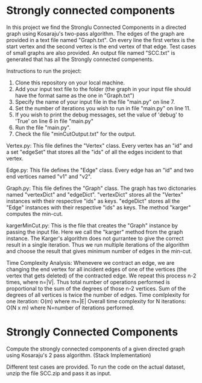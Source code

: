 # Strongly connected components
In this project we find the Stronglu Connected Components in a directed graph using Kosaraju's two-pass algorithm.
The edges of the graph are provided in a text file named "Graph.txt". On every line the first vertex is the start vertex and the second vertex is the end vertex of that edge.
Test cases of small graphs are also provided.
An output file named "SCC.txt" is generated that has all the Strongly connected compenents.

Instructions to run the project:
1)  Clone this repository on your local machine.
2)  Add your input text file to the folder (the graph in your input file should have the format same as the one in "Graph.txt")
3)  Specify the name of your input file in the file "main.py" on line 7.
4)  Set the number of iterations you wish to run in file "main.py" on line 11.
5)  If you wish to print the debug messages, set the value of 'debug' to 'True' on line 6 in file "main.py" 
6)  Run the file "main.py".
7)  Check the file "minCutOutput.txt" for the output.

Vertex.py:
This file defines the "Vertex" class.
Every vertex has an "id" and a set "edgeSet" that stores all the "ids" of all the edges incident to that vertex.

Edge.py:
This file defines the "Edge" class.
Every edge has an "id" and two end vertices named "v1" and "v2".

Graph.py:
This file defines the "Graph" class.
The graph has two dictonaries named "vertexDict" and "edgeDict".
"vertexDict" stores all the "Vertex" instances with their respective "ids" as keys.
"edgeDict" stores all the "Edge" instances with their respective "ids" as keys.
The method "karger" computes the min-cut.

kargerMinCut.py:
This is the file that creates the "Graph" instance by passing the input file.
Here we call the "karger" method from the graph instance.
The Karger's algorithm does not gurrantee to give the correct result in a single iteration.
Thus we run multiple iterations of the algorithm and choose the result that gives minimum number of edges in the min-cut.

Time Complexity Analysis:
Whenevere we contract an edge, we are changing the end vertex for all incident edges of one of the vertices (the vertex that gets deleted) of the contracted edge.
We repeat this process n-2 times, where n=|V|. Thus total number of operations performed is proportional to the sum of the degrees of those n-2 vertices.
Sum of the degrees of all vertices is twice the number of edges.
Time comlplexity for one iteration: O(m) where m=|E|
Overall time complexity for N iterations: O(N x m) where N=number of iterations performed.


# Strongly Connected Components
Compute the strongly connected components of a given directed graph using Kosaraju's 2 pass algorithm. (Stack Implementation)

Different test cases are provided.
To run the code on the actual dataset, unzip the file SCC.zip and pass it as input.
